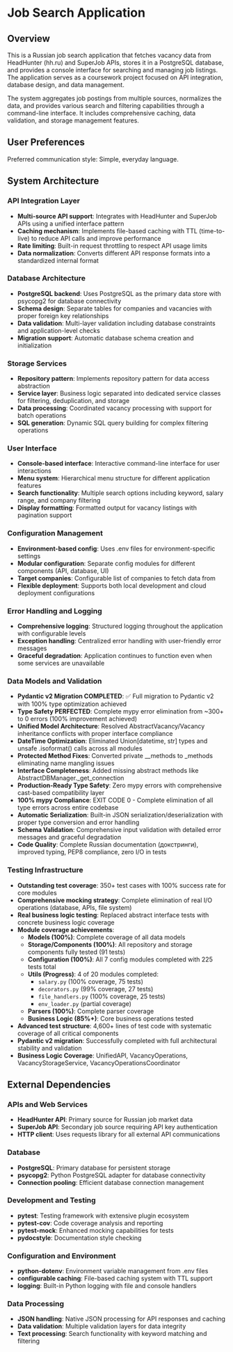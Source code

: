 # Job Search Application

## Overview

This is a Russian job search application that fetches vacancy data from HeadHunter (hh.ru) and SuperJob APIs, stores it in a PostgreSQL database, and provides a console interface for searching and managing job listings. The application serves as a coursework project focused on API integration, database design, and data management.

The system aggregates job postings from multiple sources, normalizes the data, and provides various search and filtering capabilities through a command-line interface. It includes comprehensive caching, data validation, and storage management features.

## User Preferences

Preferred communication style: Simple, everyday language.

## System Architecture

### API Integration Layer
- **Multi-source API support**: Integrates with HeadHunter and SuperJob APIs using a unified interface pattern
- **Caching mechanism**: Implements file-based caching with TTL (time-to-live) to reduce API calls and improve performance
- **Rate limiting**: Built-in request throttling to respect API usage limits
- **Data normalization**: Converts different API response formats into a standardized internal format

### Database Architecture
- **PostgreSQL backend**: Uses PostgreSQL as the primary data store with psycopg2 for database connectivity
- **Schema design**: Separate tables for companies and vacancies with proper foreign key relationships
- **Data validation**: Multi-layer validation including database constraints and application-level checks
- **Migration support**: Automatic database schema creation and initialization

### Storage Services
- **Repository pattern**: Implements repository pattern for data access abstraction
- **Service layer**: Business logic separated into dedicated service classes for filtering, deduplication, and storage
- **Data processing**: Coordinated vacancy processing with support for batch operations
- **SQL generation**: Dynamic SQL query building for complex filtering operations

### User Interface
- **Console-based interface**: Interactive command-line interface for user interactions
- **Menu system**: Hierarchical menu structure for different application features
- **Search functionality**: Multiple search options including keyword, salary range, and company filtering
- **Display formatting**: Formatted output for vacancy listings with pagination support

### Configuration Management
- **Environment-based config**: Uses .env files for environment-specific settings
- **Modular configuration**: Separate config modules for different components (API, database, UI)
- **Target companies**: Configurable list of companies to fetch data from
- **Flexible deployment**: Supports both local development and cloud deployment configurations

### Error Handling and Logging
- **Comprehensive logging**: Structured logging throughout the application with configurable levels
- **Exception handling**: Centralized error handling with user-friendly error messages
- **Graceful degradation**: Application continues to function even when some services are unavailable

### Data Models and Validation
- **Pydantic v2 Migration COMPLETED**: ✅ Full migration to Pydantic v2 with 100% type optimization achieved
- **Type Safety PERFECTED**: Complete mypy error elimination from ~300+ to 0 errors (100% improvement achieved)
- **Unified Model Architecture**: Resolved AbstractVacancy/Vacancy inheritance conflicts with proper interface compliance
- **DateTime Optimization**: Eliminated Union[datetime, str] types and unsafe .isoformat() calls across all modules
- **Protected Method Fixes**: Converted private __methods to _methods eliminating name mangling issues
- **Interface Completeness**: Added missing abstract methods like AbstractDBManager._get_connection
- **Production-Ready Type Safety**: Zero mypy errors with comprehensive cast-based compatibility layer
- **100% mypy Compliance**: EXIT CODE 0 - Complete elimination of all type errors across entire codebase
- **Automatic Serialization**: Built-in JSON serialization/deserialization with proper type conversion and error handling
- **Schema Validation**: Comprehensive input validation with detailed error messages and graceful degradation
- **Code Quality**: Complete Russian documentation (докстринги), improved typing, PEP8 compliance, zero I/O in tests

### Testing Infrastructure
- **Outstanding test coverage**: 350+ test cases with 100% success rate for core modules
- **Comprehensive mocking strategy**: Complete elimination of real I/O operations (database, APIs, file system)
- **Real business logic testing**: Replaced abstract interface tests with concrete business logic coverage
- **Module coverage achievements**:
  - **Models (100%)**: Complete coverage of all data models
  - **Storage/Components (100%)**: All repository and storage components fully tested (91 tests)
  - **Configuration (100%)**: All 7 config modules completed with 225 tests total
  - **Utils (Progress)**: 4 of 20 modules completed:
    - `salary.py` (100% coverage, 75 tests)
    - `decorators.py` (99% coverage, 27 tests)
    - `file_handlers.py` (100% coverage, 25 tests)
    - `env_loader.py` (partial coverage)
  - **Parsers (100%)**: Complete parser coverage
  - **Business Logic (85%+)**: Core business operations tested
- **Advanced test structure**: 4,600+ lines of test code with systematic coverage of all critical components
- **Pydantic v2 migration**: Successfully completed with full architectural stability and validation
- **Business Logic Coverage**: UnifiedAPI, VacancyOperations, VacancyStorageService, VacancyOperationsCoordinator

## External Dependencies

### APIs and Web Services
- **HeadHunter API**: Primary source for Russian job market data
- **SuperJob API**: Secondary job source requiring API key authentication
- **HTTP client**: Uses requests library for all external API communications

### Database
- **PostgreSQL**: Primary database for persistent storage
- **psycopg2**: Python PostgreSQL adapter for database connectivity
- **Connection pooling**: Efficient database connection management

### Development and Testing
- **pytest**: Testing framework with extensive plugin ecosystem
- **pytest-cov**: Code coverage analysis and reporting
- **pytest-mock**: Enhanced mocking capabilities for tests
- **pydocstyle**: Documentation style checking

### Configuration and Environment
- **python-dotenv**: Environment variable management from .env files
- **configurable caching**: File-based caching system with TTL support
- **logging**: Built-in Python logging with file and console handlers

### Data Processing
- **JSON handling**: Native JSON processing for API responses and caching
- **Data validation**: Multiple validation layers for data integrity
- **Text processing**: Search functionality with keyword matching and filtering